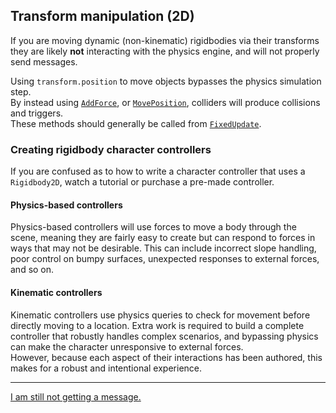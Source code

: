 ## Transform manipulation (2D)
If you are moving dynamic (non-kinematic) rigidbodies via their transforms they are likely **not** interacting with the physics engine, and will not properly send messages.  

Using `transform.position` to move objects bypasses the physics simulation step.  
By instead using [`AddForce`](https://docs.unity3d.com/ScriptReference/Rigidbody2D.AddForce.html), or [`MovePosition`](https://docs.unity3d.com/ScriptReference/Rigidbody2D.MovePosition.html), colliders will produce collisions and triggers.  
These methods should generally be called from [`FixedUpdate`](https://docs.unity3d.com/ScriptReference/MonoBehaviour.FixedUpdate.html).  

### Creating rigidbody character controllers
If you are confused as to how to write a character controller that uses a `Rigidbody2D`, watch a tutorial or purchase a pre-made controller.

#### Physics-based controllers
Physics-based controllers will use forces to move a body through the scene, meaning they are fairly easy to create but can respond to forces in ways that may not be desirable. This can include incorrect slope handling, poor control on bumpy surfaces, unexpected responses to external forces, and so on.
#### Kinematic controllers
Kinematic controllers use physics queries to check for movement before directly moving to a location. Extra work is required to build a complete controller that robustly handles complex scenarios, and bypassing physics can make the character unresponsive to external forces.  
However, because each aspect of their interactions has been authored, this makes for a robust and intentional experience.


---  

[I am still not getting a message.](7%202D%20Continuous%20Detection.md)
